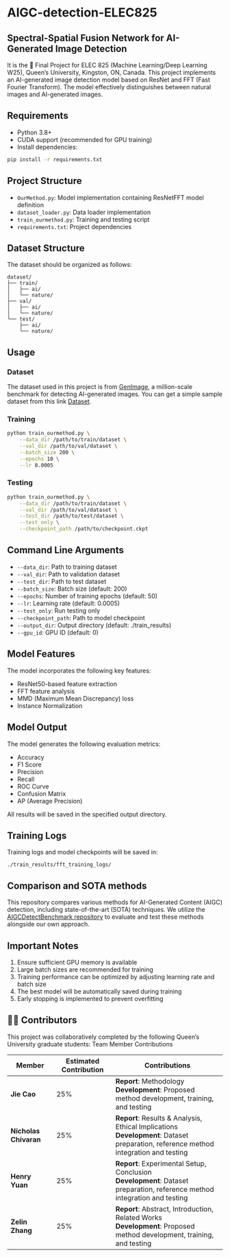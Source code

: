 # AIGC-detection-ELEC825

## Spectral-Spatial Fusion Network for AI-Generated Image Detection

It is the 📘 Final Project for ELEC 825 (Machine Learning/Deep Learning W25), Queen’s University, Kingston, ON, Canada. This project implements an AI-generated image detection model based on ResNet and FFT (Fast Fourier Transform). The model effectively distinguishes between natural images and AI-generated images.

## Requirements

- Python 3.8+
- CUDA support (recommended for GPU training)
- Install dependencies:
```bash
pip install -r requirements.txt
```

## Project Structure

- `OurMethod.py`: Model implementation containing ResNetFFT model definition
- `dataset_loader.py`: Data loader implementation
- `train_ourmethod.py`: Training and testing script
- `requirements.txt`: Project dependencies

## Dataset Structure

The dataset should be organized as follows:
```
dataset/
├── train/
│   ├── ai/
│   └── nature/
├── val/
│   ├── ai/
│   └── nature/
└── test/
    ├── ai/
    └── nature/
```

## Usage

### Dataset
The dataset used in this project is from [GenImage](https://github.com/GenImage-Dataset/GenImage), a million-scale benchmark for detecting AI-generated images. You can get a simple sample dataset from this link [Dataset](https://github.com/GenImage-Dataset/GenImage).


### Training
```bash
python train_ourmethod.py \
    --data_dir /path/to/train/dataset \
    --val_dir /path/to/val/dataset \
    --batch_size 200 \
    --epochs 10 \
    --lr 0.0005
```

### Testing

```bash
python train_ourmethod.py \
    --data_dir /path/to/train/dataset \
    --val_dir /path/to/val/dataset \
    --test_dir /path/to/test/dataset \
    --test_only \
    --checkpoint_path /path/to/checkpoint.ckpt
```

## Command Line Arguments

- `--data_dir`: Path to training dataset
- `--val_dir`: Path to validation dataset
- `--test_dir`: Path to test dataset
- `--batch_size`: Batch size (default: 200)
- `--epochs`: Number of training epochs (default: 50)
- `--lr`: Learning rate (default: 0.0005)
- `--test_only`: Run testing only
- `--checkpoint_path`: Path to model checkpoint
- `--output_dir`: Output directory (default: ./train_results)
- `--gpu_id`: GPU ID (default: 0)

## Model Features

The model incorporates the following key features:
- ResNet50-based feature extraction
- FFT feature analysis
- MMD (Maximum Mean Discrepancy) loss
- Instance Normalization

## Model Output

The model generates the following evaluation metrics:
- Accuracy
- F1 Score
- Precision
- Recall
- ROC Curve
- Confusion Matrix
- AP (Average Precision)

All results will be saved in the specified output directory.

## Training Logs

Training logs and model checkpoints will be saved in:
```
./train_results/fft_training_logs/
```
## Comparison and SOTA methods
This repository compares various methods for AI-Generated Content (AIGC) detection, including state-of-the-art (SOTA) techniques. We utilize the [AIGCDetectBenchmark repository](https://github.com/Ekko-zn/AIGCDetectBenchmark) to evaluate and test these methods alongside our own approach.

## Important Notes

1. Ensure sufficient GPU memory is available
2. Large batch sizes are recommended for training
3. Training performance can be optimized by adjusting learning rate and batch size
4. The best model will be automatically saved during training
5. Early stopping is implemented to prevent overfitting


## 👨‍💻 Contributors

This project was collaboratively completed by the following Queen’s University graduate students:
Team Member Contributions

| Member              | Estimated Contribution | Contributions                                                                                     |
|---------------------|-------------------------|----------------------------------------------------------------------------------------------------|
| **Jie Cao**         | 25%                     | **Report**: Methodology  <br> **Development**: Proposed method development, training, and testing |
| **Nicholas Chivaran** | 25%                   | **Report**: Results & Analysis, Ethical Implications  <br> **Development**: Dataset preparation, reference method integration and testing |
| **Henry Yuan**      | 25%                     | **Report**: Experimental Setup, Conclusion  <br> **Development**: Dataset preparation, reference method integration and testing |
| **Zelin Zhang**     | 25%                     | **Report**: Abstract, Introduction, Related Works  <br> **Development**: Proposed method development, training, and testing |
